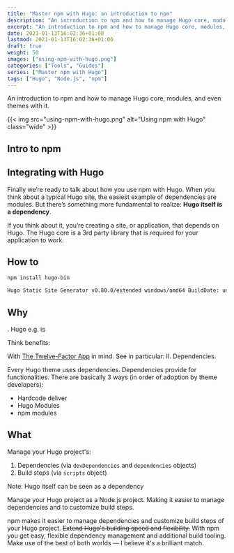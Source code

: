 ```yaml
---
title: "Master npm with Hugo: an introduction to npm"
description: "An introduction to npm and how to manage Hugo core, modules, and even themes with it."
excerpt: "An introduction to npm and how to manage Hugo core, modules, and even themes with it."
date: 2021-01-13T16:02:36+01:00
lastmod: 2021-01-13T16:02:36+01:00
draft: true
weight: 50
images: ["using-npm-with-hugo.png"]
categories: ["Tools", "Guides"]
series: ["Master npm with Hugo"]
tags: ["Hugo", "Node.js", "npm"]
---
```


An introduction to npm and how to manage Hugo core, modules, and even themes with it.

{{< img src="using-npm-with-hugo.png" alt="Using npm with Hugo" class="wide" >}}

## Intro to npm

## Integrating with Hugo

Finally we’re ready to talk about how you use npm with Hugo. When you think about a typical Hugo site, the easiest example of dependencies are modules. But there’s something more fundamental to realize: __Hugo itself is a dependency__.

If you think about it, you’re creating a site, or application, that depends on Hugo. The Hugo core is a 3rd party library that is required for your application to work.

## How to

```bash
npm install hugo-bin
```

```bash
Hugo Static Site Generator v0.80.0/extended windows/amd64 BuildDate: unknown
```

## Why

. Hugo e.g. is

Think benefits:

With [The Twelve-Factor App](https://12factor.net/) in mind. See in particular: II. Dependencies.

Every Hugo theme uses dependencies. Dependencies provide for functionalities. There are basically 3 ways (in order of adoption by theme developers):

- Hardcode deliver
- Hugo Modules
- npm modules

## What

Manage your Hugo project's:

1. Dependencies (via `devDependencies` and `dependencies` objects)
2. Build steps (via `scripts` object)

Note: Hugo itself can be seen as a dependency

Manage your Hugo project as a Node.js project. Making it easier to manage dependencies and to customize build steps.

npm makes it easier to manage dependencies and customize build steps of your Hugo project.
~~Extend Hugo's building speed and flexibility.~~ With npm you get easy, flexible dependency management and additional build tooling. Make use of the best of both worlds — I believe it's a brilliant match.

